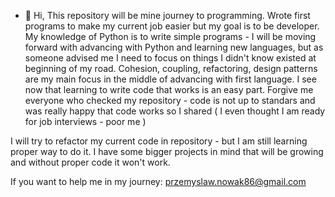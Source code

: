 - 👋 Hi,
This repository will be mine journey to programming. Wrote first programs to make my current job easier but my goal is to be developer. My knowledge of Python is to write simple programs - I will be moving forward with advancing with Python and learning new languages, but as someone advised me I need to focus on things I didn't know existed at beginning of my road. 
Cohesion, coupling, refactoring, design patterns are my main focus in the middle of advancing with first language. I see now that learning to write code that works is an easy part.
Forgive me everyone who checked my repository - code is not up to standars and was really happy that code works so I shared ( I even thought I am ready for job interviews - poor me ) 

I will try to refactor my current code in repository - but I am still learning proper way to do it. I have some bigger projects in mind that will be growing and without proper code it won't work.

If you want to help me in my journey:
przemyslaw.nowak86@gmail.com
